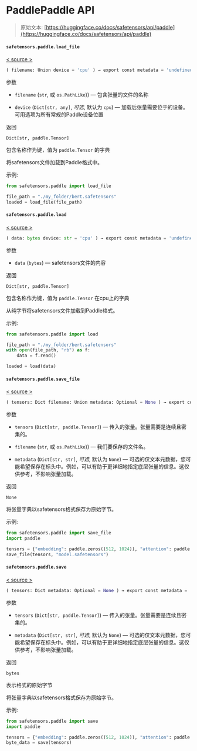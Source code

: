 # PaddlePaddle API

> 原始文本: [https://huggingface.co/docs/safetensors/api/paddle](https://huggingface.co/docs/safetensors/api/paddle)

#### `safetensors.paddle.load_file`

[< source >](https://github.com/huggingface/safetensors/blob/main/bindings/python/py_src/safetensors/paddle.py#L101)

```py
( filename: Union device = 'cpu' ) → export const metadata = 'undefined';Dict[str, paddle.Tensor]
```

参数

+   `filename` (`str`, 或 `os.PathLike`)) — 包含张量的文件的名称

+   `device` (`Dict[str, any]`, *可选*, 默认为 `cpu`) — 加载后张量需要位于的设备。可用选项为所有常规的Paddle设备位置

返回

`Dict[str, paddle.Tensor]`

包含名称作为键，值为 `paddle.Tensor` 的字典

将safetensors文件加载到Paddle格式中。

示例:

```py
from safetensors.paddle import load_file

file_path = "./my_folder/bert.safetensors"
loaded = load_file(file_path)
```

#### `safetensors.paddle.load`

[< source >](https://github.com/huggingface/safetensors/blob/main/bindings/python/py_src/safetensors/paddle.py#L74)

```py
( data: bytes device: str = 'cpu' ) → export const metadata = 'undefined';Dict[str, paddle.Tensor]
```

参数

+   `data` (`bytes`) — safetensors文件的内容

返回

`Dict[str, paddle.Tensor]`

包含名称作为键，值为 `paddle.Tensor` 在cpu上的字典

从纯字节将safetensors文件加载到Paddle格式。

示例:

```py
from safetensors.paddle import load

file_path = "./my_folder/bert.safetensors"
with open(file_path, "rb") as f:
    data = f.read()

loaded = load(data)
```

#### `safetensors.paddle.save_file`

[< source >](https://github.com/huggingface/safetensors/blob/main/bindings/python/py_src/safetensors/paddle.py#L39)

```py
( tensors: Dict filename: Union metadata: Optional = None ) → export const metadata = 'undefined';None
```

参数

+   `tensors` (`Dict[str, paddle.Tensor]`) — 传入的张量。张量需要是连续且密集的。

+   `filename` (`str`, 或 `os.PathLike`)) — 我们要保存的文件名。

+   `metadata` (`Dict[str, str]`, *可选*, 默认为 `None`) — 可选的仅文本元数据，您可能希望保存在标头中。例如，可以有助于更详细地指定底层张量的信息。这仅供参考，不影响张量加载。

返回

`None`

将张量字典以safetensors格式保存为原始字节。

示例:

```py
from safetensors.paddle import save_file
import paddle

tensors = {"embedding": paddle.zeros((512, 1024)), "attention": paddle.zeros((256, 256))}
save_file(tensors, "model.safetensors")
```

#### `safetensors.paddle.save`

[< source >](https://github.com/huggingface/safetensors/blob/main/bindings/python/py_src/safetensors/paddle.py#L10)

```py
( tensors: Dict metadata: Optional = None ) → export const metadata = 'undefined';bytes
```

参数

+   `tensors` (`Dict[str, paddle.Tensor]`) — 传入的张量。张量需要是连续且密集的。

+   `metadata` (`Dict[str, str]`, *可选*, 默认为 `None`) — 可选的仅文本元数据，您可能希望保存在标头中。例如，可以有助于更详细地指定底层张量的信息。这仅供参考，不影响张量加载。

返回

`bytes`

表示格式的原始字节

将张量字典以safetensors格式保存为原始字节。

示例:

```py
from safetensors.paddle import save
import paddle

tensors = {"embedding": paddle.zeros((512, 1024)), "attention": paddle.zeros((256, 256))}
byte_data = save(tensors)
```

